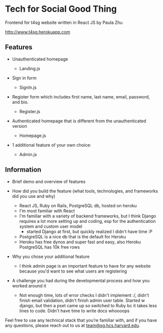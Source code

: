 # Tech for Social Good Thing

Frontend for t4sg website written in React JS by Paula Zhu

http://www.t4sg.herokuapp.com


## Features

- Unauthenticated homepage
  - Landing.js

- Sign in form
  - SignIn.js

- Register form which includes first name, last name, email, password, and bio.
  - Register.js

- Authenticated homepage that is different from the unauthenticated version
  - Homepage.js

- 1 additional feature of your own choice:
  - Admin.js


## Information

- Brief demo and overview of features

- How did you build the feature (what tools, technologies, and frameworks did you use and why)
  - React JS, Ruby on Rails, PostgreSQL db, hosted on heroku
  - I'm most familiar with React
  - I'm familiar with a variety of backend frameworks, but I think Django requires a lot more setting up and coding, esp for the authentication system and custom user model
    - started Django at first, but quickly realized I didn't have time :P
  - PostgreSQL is a nice db that is the default for Heroku
  - Heroku has free dynos and super fast and easy, also Heroku PostgreSQL has 10k free rows

- Why you chose your additional feature
  - I think admin page is an important feature to have for any website because you'd want to see what users are registering

- A challenge you had during the developmental process and how you worked around it
  - Not enough time, lots of error checks I didn't implement :/, didn't finish email validation, didn't finish admin user table. Started w django, but then a pset came up so switched to Ruby bc it takes less lines to code. Didn't have time to write docs whoooops

Feel free to use any technical stack that you’re familiar with, and if you have any questions, please reach out to us at team@sg.hcs.harvard.edu.
